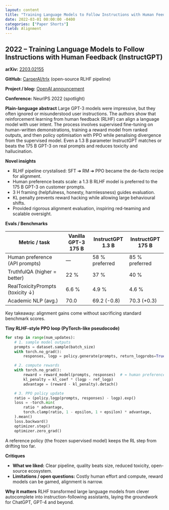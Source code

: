 ```yaml
---
layout: content
title: "Training Language Models to Follow Instructions with Human Feedback"
date: 2022-03-01 00:00:00 -0400
categories: ["Paper Shorts"]
field: Alignment
---
```


## 2022 – Training Language Models to Follow Instructions with Human Feedback (InstructGPT)

**arXiv:** [2203.02155](https://arxiv.org/abs/2203.02155)

**GitHub:** [CarperAI/trlx](https://github.com/CarperAI/trlx) (open-source RLHF pipeline)

**Project / blog:** [OpenAI announcement](https://openai.com/index/instruction-following/)

**Conference:** NeurIPS 2022 (spotlight)

**Plain-language abstract**
Large GPT-3 models were impressive, but they often ignored or misunderstood user instructions. The authors show that reinforcement learning from human feedback (RLHF) can align a language model with user intent. The process involves supervised fine-tuning on human-written demonstrations, training a reward model from ranked outputs, and then policy optimisation with PPO while penalising divergence from the supervised model. Even a 1.3&nbsp;B parameter InstructGPT matches or beats the 175&nbsp;B GPT-3 on real prompts and reduces toxicity and hallucination.

**Novel insights**
- RLHF pipeline crystalised: SFT ➔ RM ➔ PPO became the de-facto recipe for alignment.
- Human preference beats scale: a 1.3&nbsp;B RLHF model is preferred to the 175&nbsp;B GPT-3 on customer prompts.
- 3&nbsp;H framing (helpfulness, honesty, harmlessness) guides evaluation.
- KL penalty prevents reward hacking while allowing large behavioural shifts.
- Provided rigorous alignment evaluation, inspiring red-teaming and scalable oversight.

**Evals / Benchmarks**

| Metric / task | Vanilla GPT-3 175&nbsp;B | InstructGPT 1.3&nbsp;B | InstructGPT 175&nbsp;B |
| ------------- | ----------------------- | --------------------- | ----------------------- |
| Human preference (API prompts) | — | 58&nbsp;% preferred | 85&nbsp;% preferred |
| TruthfulQA (higher = better) | 22&nbsp;% | 37&nbsp;% | 40&nbsp;% |
| RealToxicityPrompts (toxicity ↓) | 6.6&nbsp;% | 4.9&nbsp;% | 4.6&nbsp;% |
| Academic NLP (avg.) | 70.0 | 69.2&nbsp;(-0.8) | 70.3&nbsp;(+0.3) |

Key takeaway: alignment gains come without sacrificing standard benchmark scores.

**Tiny RLHF-style PPO loop (PyTorch-like pseudocode)**
```python
for step in range(num_updates):
    # 1. sample model outputs
    prompts = dataset.sample(batch_size)
    with torch.no_grad():
        responses, logp = policy.generate(prompts, return_logprobs=True)

    # 2. compute rewards
    with torch.no_grad():
        reward = reward_model(prompts, responses)  # ≈ human preference
        kl_penalty = kl_coef * (logp - ref_logp)
        advantage = (reward - kl_penalty).detach()

    # 3. PPO policy update
    ratio = (policy.logp(prompts, responses) - logp).exp()
    loss = -torch.min(
        ratio * advantage,
        torch.clamp(ratio, 1 - epsilon, 1 + epsilon) * advantage,
    ).mean()
    loss.backward()
    optimizer.step()
    optimizer.zero_grad()
```
A reference policy (the frozen supervised model) keeps the RL step from drifting too far.

**Critiques**
- **What we liked:** Clear pipeline, quality beats size, reduced toxicity, open-source ecosystem.
- **Limitations / open questions:** Costly human effort and compute,
  reward models can be gamed, alignment is narrow.

**Why it matters**
RLHF transformed large language models from clever autocomplete into instruction-following assistants,
 laying the groundwork for ChatGPT, GPT-4 and beyond.

